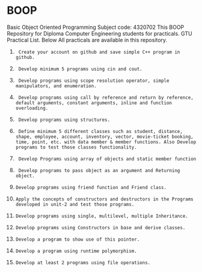# BOOP
Basic Object Oriented Programming
Subject code: 4320702
This BOOP Repository for Diploma Computer Engineering students for practicals.
GTU Practical List.
Below All practicals are available in this repository.

1.		Create your account on github and save simple C++ program in github.
2.		Develop minimum 5 programs using cin and cout.
4.		Develop programs using scope resolution operator, simple manipulators, and enumeration.
5.		Develop programs using call by reference and return by reference, default arguments, constant arguments, inline and function overloading.
6.		Develop programs using structures.
7.		Define minimum 5 different classes such as student, distance, shape, employee, account, inventory, vector, movie-ticket booking, time, point, etc. with data member & member functions. Also Develop programs to test those classes functionality.
8.		Develop Programs using array of objects and static member function
9.		Develop programs to pass object as an argument and Returning object.
10.		Develop programs using friend function and Friend class.
11.		Apply the concepts of constructors and destructors in the Programs developed in unit-2 and test those programs.
12.		Develop programs using single, multilevel, multiple Inheritance.
13.		Develop programs using Constructors in base and derive classes.
14.		Develop a program to show use of this pointer.
15.		Develop a program using runtime polymorphism.
16.		Develop at least 2 programs using file operations.
